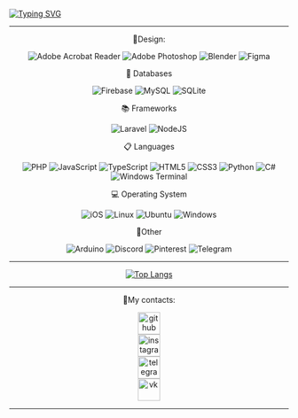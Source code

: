 <a href="https://git.io/typing-svg"><img src="https://readme-typing-svg.herokuapp.com?font=Fira+Code&weight=500&size=21&pause=500&color=3196F7&background=56FF8700&center=true&vCenter=true&width=600&lines=Hi+there%2C+I'm+Daniil+%F0%9F%91%8B;Through+self-destruction+we+gain+freedom;(%E2%80%A1%E2%96%BC%E7%9B%8A%E2%96%BC)+" alt="Typing SVG" /></a>
______________________________________________________________________
<div align="center" >
🎨Design:

![Adobe Acrobat Reader](https://img.shields.io/badge/Adobe%20Acrobat%20Reader-EC1C24.svg?style=for-the-badge&logo=Adobe%20Acrobat%20Reader&logoColor=white)
![Adobe Photoshop](https://img.shields.io/badge/adobe%20photoshop-%2331A8FF.svg?style=for-the-badge&logo=adobe%20photoshop&logoColor=white)
![Blender](https://img.shields.io/badge/blender-%23F5792A.svg?style=for-the-badge&logo=blender&logoColor=white)
![Figma](https://img.shields.io/badge/figma-%23F24E1E.svg?style=for-the-badge&logo=figma&logoColor=white)
</div>

<div align="center" >
💾 Databases

![Firebase](https://img.shields.io/badge/Firebase-039BE5?style=for-the-badge&logo=Firebase&logoColor=white)
![MySQL](https://img.shields.io/badge/mysql-%2300f.svg?style=for-the-badge&logo=mysql&logoColor=white)
![SQLite](https://img.shields.io/badge/sqlite-%2307405e.svg?style=for-the-badge&logo=sqlite&logoColor=white)
</div>

<div align="center" >
📚 Frameworks

![Laravel](https://img.shields.io/badge/laravel-%23FF2D20.svg?style=for-the-badge&logo=laravel&logoColor=white)
![NodeJS](https://img.shields.io/badge/node.js-6DA55F?style=for-the-badge&logo=node.js&logoColor=white)
</div>

<div align="center" >
📋 Languages
  
![PHP](https://img.shields.io/badge/php-%23777BB4.svg?style=for-the-badge&logo=php&logoColor=white)
![JavaScript](https://img.shields.io/badge/javascript-%23323330.svg?style=for-the-badge&logo=javascript&logoColor=%23F7DF1E)
![TypeScript](https://img.shields.io/badge/typescript-%23007ACC.svg?style=for-the-badge&logo=typescript&logoColor=white)
![HTML5](https://img.shields.io/badge/html5-%23E34F26.svg?style=for-the-badge&logo=html5&logoColor=white)
![CSS3](https://img.shields.io/badge/css3-%231572B6.svg?style=for-the-badge&logo=css3&logoColor=white)
![Python](https://img.shields.io/badge/python-3670A0?style=for-the-badge&logo=python&logoColor=ffdd54)
![C#](https://img.shields.io/badge/c%23-%23239120.svg?style=for-the-badge&logo=c-sharp&logoColor=white)
![Windows Terminal](https://img.shields.io/badge/Windows%20Terminal-%234D4D4D.svg?style=for-the-badge&logo=windows-terminal&logoColor=white)
</div>

<div align="center" >
💻 Operating System

![iOS](https://img.shields.io/badge/iOS-000000?style=for-the-badge&logo=ios&logoColor=white)
![Linux](https://img.shields.io/badge/Linux-FCC624?style=for-the-badge&logo=linux&logoColor=black)
![Ubuntu](https://img.shields.io/badge/Ubuntu-E95420?style=for-the-badge&logo=ubuntu&logoColor=white)
![Windows](https://img.shields.io/badge/Windows-0078D6?style=for-the-badge&logo=windows&logoColor=white)
</div>

<div align="center" >
💊Other

![Arduino](https://img.shields.io/badge/-Arduino-00979D?style=for-the-badge&logo=Arduino&logoColor=white)
![Discord](https://img.shields.io/badge/Discord-%235865F2.svg?style=for-the-badge&logo=discord&logoColor=white)
![Pinterest](https://img.shields.io/badge/Pinterest-%23E60023.svg?style=for-the-badge&logo=Pinterest&logoColor=white)
![Telegram](https://img.shields.io/badge/Telegram-2CA5E0?style=for-the-badge&logo=telegram&logoColor=white)
</div>
<hr>
<div align="center" >

[![Top Langs](https://github-readme-stats.vercel.app/api/top-langs/?username=anuraghazra)](https://github.com/anuraghazra/github-readme-stats)
</div>
<hr>
<div align="center" >
📍My contacts:

[<img src='https://cdn.jsdelivr.net/npm/simple-icons@3.0.1/icons/github.svg' alt='github' height='40'>](https://github.com//sqwewe)  
[<img src='https://cdn.jsdelivr.net/npm/simple-icons@3.0.1/icons/instagram.svg' alt='instagram' height='40'>](https://www.instagram.com/sqwewe)  
[<img src='https://cdn.jsdelivr.net/npm/simple-icons@3.0.1/icons/telegram.svg' alt='telegram' height='40'>](https://t.me/sqwewe)  
[<img src='https://cdn.jsdelivr.net/npm/simple-icons@3.0.1/icons/vk.svg' alt='vk' height='40'>](https://vk.com/sqwewe)  
<!--[<img src='https://cdn.jsdelivr.net/npm/simple-icons@3.0.1/icons/yandex.svg' alt='yandex' height='40'>](alyonindaniil@yandex.ru) --> 
</div>
<hr>
